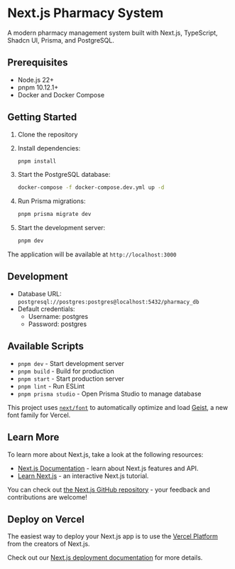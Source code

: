 # Next.js Pharmacy System

A modern pharmacy management system built with Next.js, TypeScript, Shadcn UI, Prisma, and PostgreSQL.

## Prerequisites

- Node.js 22+
- pnpm 10.12.1+
- Docker and Docker Compose

## Getting Started

1. Clone the repository
2. Install dependencies:
   ```bash
   pnpm install
   ```

3. Start the PostgreSQL database:
   ```bash
   docker-compose -f docker-compose.dev.yml up -d
   ```

4. Run Prisma migrations:
   ```bash
   pnpm prisma migrate dev
   ```

5. Start the development server:
   ```bash
   pnpm dev
   ```

The application will be available at `http://localhost:3000`

## Development

- Database URL: `postgresql://postgres:postgres@localhost:5432/pharmacy_db`
- Default credentials:
  - Username: postgres
  - Password: postgres

## Available Scripts

- `pnpm dev` - Start development server
- `pnpm build` - Build for production
- `pnpm start` - Start production server
- `pnpm lint` - Run ESLint
- `pnpm prisma studio` - Open Prisma Studio to manage database

This project uses [`next/font`](https://nextjs.org/docs/app/building-your-application/optimizing/fonts) to automatically optimize and load [Geist](https://vercel.com/font), a new font family for Vercel.

## Learn More

To learn more about Next.js, take a look at the following resources:

- [Next.js Documentation](https://nextjs.org/docs) - learn about Next.js features and API.
- [Learn Next.js](https://nextjs.org/learn) - an interactive Next.js tutorial.

You can check out [the Next.js GitHub repository](https://github.com/vercel/next.js) - your feedback and contributions are welcome!

## Deploy on Vercel

The easiest way to deploy your Next.js app is to use the [Vercel Platform](https://vercel.com/new?utm_medium=default-template&filter=next.js&utm_source=create-next-app&utm_campaign=create-next-app-readme) from the creators of Next.js.

Check out our [Next.js deployment documentation](https://nextjs.org/docs/app/building-your-application/deploying) for more details.
